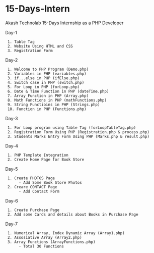 # 15-Days-Intern
Akash Technolab 15-Days Internship as a PHP Developer

Day-1 

     1. Table Tag     
     2. Website Using HTML and CSS
     3. Registration Form

Day-2

     1. Welcome to PHP Program (Demo.php)
     2. Variables in PHP (variables.php)
     3. if...else in PHP (ifElse.php)
     4. Switch case in PHP (switch.php)
     5. For Loop in PHP (forLoop.php)
     6. Date & Time Function in PHP (dateTime.php)
     7. Array Function in PHP (Array.php)
     8. Math Functions in PHP (mathFunctions.php)
     9. String Functioins in PHP (Strings.php)
     10. Function in PHP (Functions.php)
 
Day-3

     1. For Loop program using Table Tag (forLoopTableTag.php)
     2. Registration Form Using PHP (Registration.php & process.php)
     3. Students Marks Entry Form Using PHP (Marks.php & result.php)

Day-4

     1. PHP Template Integration
     2. Create Home Page for Book Store

Day-5
     
     1. Create PHOTOS Page
          - Add Some Book Store Photos
     2. Creare CONTACT Page
          - Add Contact Form 
          
Day-6
     
     1. Create Purchase Page
     2. Add some Cards and details about Books in Purchase Page
     
Day-7

     1. Numerical Array, Index Dynamic Array (Array1.php)
     2. Assosiative Array (Array2.php)
     3. Array Functions (ArrayFunctions.php)
          - Total 30 Functions
